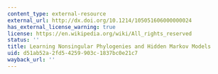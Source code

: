 ```yaml
---
content_type: external-resource
external_url: http://dx.doi.org/10.1214/105051606000000024
has_external_license_warning: true
license: https://en.wikipedia.org/wiki/All_rights_reserved
status: ''
title: Learning Nonsingular Phylogenies and Hidden Markov Models
uid: d51ab52a-2fd5-4259-903c-1837bc0e21c7
wayback_url: ''
---
```

